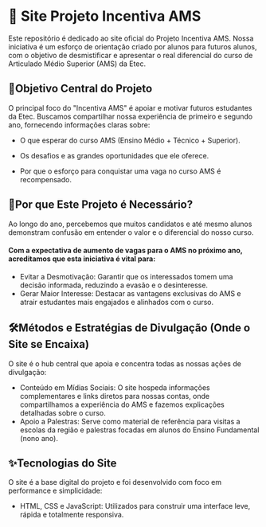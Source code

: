 # 🚀 Site Projeto Incentiva AMS 
Este repositório é dedicado ao site oficial do Projeto Incentiva AMS. Nossa iniciativa é um esforço de orientação criado por alunos para futuros alunos, com o objetivo de desmistificar e apresentar o real diferencial do curso de Articulado Médio Superior (AMS) da Etec.

## 🎯Objetivo Central do Projeto
O principal foco do "Incentiva AMS" é apoiar e motivar futuros estudantes da Etec. Buscamos compartilhar nossa experiência de primeiro e segundo ano, fornecendo informações claras sobre:
 * O que esperar do curso AMS (Ensino Médio + Técnico + Superior).
 - Os desafios e as grandes oportunidades que ele oferece.
 + Por que o esforço para conquistar uma vaga no curso AMS é recompensado.

## 📢Por que Este Projeto é Necessário?
Ao longo do ano, percebemos que muitos candidatos e até mesmo alunos demonstram confusão em entender o valor e o diferencial do nosso curso.
#### Com a expectativa de aumento de vagas para o AMS no próximo ano, acreditamos que esta iniciativa é vital para:
* Evitar a Desmotivação: Garantir que os interessados tomem uma decisão informada, reduzindo a evasão e o desinteresse.
* Gerar Maior Interesse: Destacar as vantagens exclusivas do AMS e atrair estudantes mais engajados e alinhados com o curso.

## 🛠️Métodos e Estratégias de Divulgação (Onde o Site se Encaixa)
O site é o hub central que apoia e concentra todas as nossas ações de divulgação:
* Conteúdo em Mídias Sociais: O site hospeda informações complementares e links diretos para nossas contas, onde compartilhamos a experiência do AMS e fazemos explicações detalhadas sobre o curso.
* Apoio a Palestras: Serve como material de referência para visitas a escolas da região e palestras focadas em alunos do Ensino Fundamental (nono ano).

## ✨Tecnologias do Site
O site é a base digital do projeto e foi desenvolvido com foco em performance e simplicidade:
* HTML, CSS e JavaScript: Utilizados para construir uma interface leve, rápida e totalmente responsiva.

